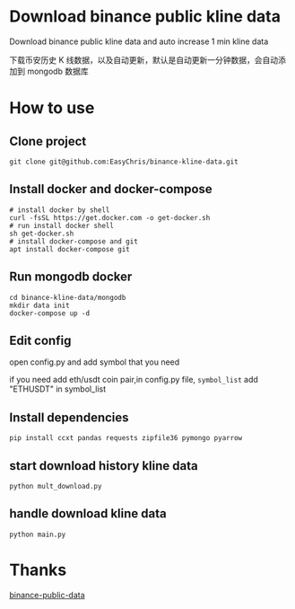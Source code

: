 # Download binance public kline data

Download binance public kline data and auto increase 1 min kline data

下载币安历史 K 线数据，以及自动更新，默认是自动更新一分钟数据，会自动添加到 mongodb 数据库

# How to use

## Clone project

```
git clone git@github.com:EasyChris/binance-kline-data.git
```

## Install docker and docker-compose

```
# install docker by shell
curl -fsSL https://get.docker.com -o get-docker.sh
# run install docker shell
sh get-docker.sh
# install docker-compose and git
apt install docker-compose git
```

## Run mongodb docker

```
cd binance-kline-data/mongodb
mkdir data init
docker-compose up -d
```

## Edit config

open config.py and add symbol that you need

if you need add eth/usdt coin pair,in config.py file, `symbol_list` add "ETHUSDT" in symbol_list

## Install dependencies

```
pip install ccxt pandas requests zipfile36 pymongo pyarrow

```

## start download history kline data

```
python mult_download.py
```

## handle download kline data

```
python main.py
```

# Thanks

[binance-public-data](https://github.com/binance/binance-public-data)
